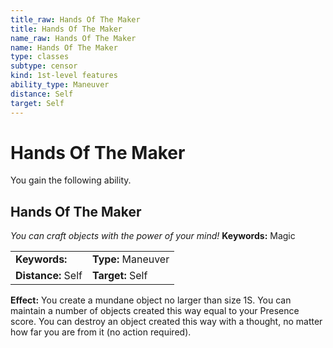 ```yaml
---
title_raw: Hands Of The Maker
title: Hands Of The Maker
name_raw: Hands Of The Maker
name: Hands Of The Maker
type: classes
subtype: censor
kind: 1st-level features
ability_type: Maneuver
distance: Self
target: Self
---
```


# Hands Of The Maker

You gain the following ability.

## Hands Of The Maker

*You can craft objects with the power of your mind!* **Keywords:** Magic

|                    |                    |
| :----------------- | :----------------- |
| **Keywords:**      | **Type:** Maneuver |
| **Distance:** Self | **Target:** Self   |

**Effect:** You create a mundane object no larger than size 1S. You can maintain a number of objects created this way equal to your Presence score. You can destroy an object created this way with a thought, no matter how far you are from it (no action required).
